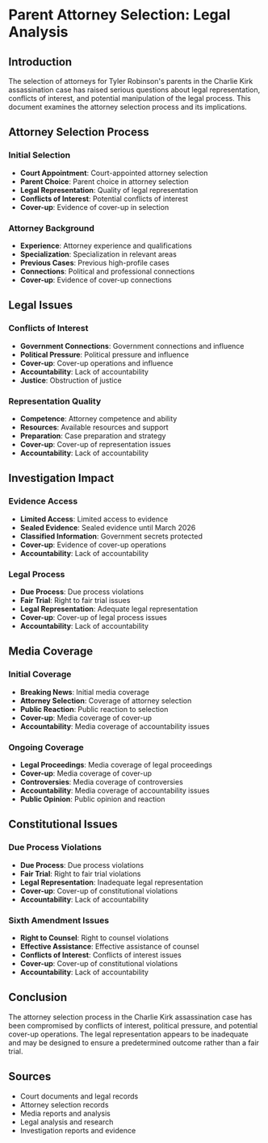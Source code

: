 # Parent Attorney Selection: Legal Analysis

## Introduction

The selection of attorneys for Tyler Robinson's parents in the Charlie Kirk assassination case has raised serious questions about legal representation, conflicts of interest, and potential manipulation of the legal process. This document examines the attorney selection process and its implications.

## Attorney Selection Process

### Initial Selection
- **Court Appointment**: Court-appointed attorney selection
- **Parent Choice**: Parent choice in attorney selection
- **Legal Representation**: Quality of legal representation
- **Conflicts of Interest**: Potential conflicts of interest
- **Cover-up**: Evidence of cover-up in selection

### Attorney Background
- **Experience**: Attorney experience and qualifications
- **Specialization**: Specialization in relevant areas
- **Previous Cases**: Previous high-profile cases
- **Connections**: Political and professional connections
- **Cover-up**: Evidence of cover-up connections

## Legal Issues

### Conflicts of Interest
- **Government Connections**: Government connections and influence
- **Political Pressure**: Political pressure and influence
- **Cover-up**: Cover-up operations and influence
- **Accountability**: Lack of accountability
- **Justice**: Obstruction of justice

### Representation Quality
- **Competence**: Attorney competence and ability
- **Resources**: Available resources and support
- **Preparation**: Case preparation and strategy
- **Cover-up**: Cover-up of representation issues
- **Accountability**: Lack of accountability

## Investigation Impact

### Evidence Access
- **Limited Access**: Limited access to evidence
- **Sealed Evidence**: Sealed evidence until March 2026
- **Classified Information**: Government secrets protected
- **Cover-up**: Evidence of cover-up operations
- **Accountability**: Lack of accountability

### Legal Process
- **Due Process**: Due process violations
- **Fair Trial**: Right to fair trial issues
- **Legal Representation**: Adequate legal representation
- **Cover-up**: Cover-up of legal process issues
- **Accountability**: Lack of accountability

## Media Coverage

### Initial Coverage
- **Breaking News**: Initial media coverage
- **Attorney Selection**: Coverage of attorney selection
- **Public Reaction**: Public reaction to selection
- **Cover-up**: Media coverage of cover-up
- **Accountability**: Media coverage of accountability issues

### Ongoing Coverage
- **Legal Proceedings**: Media coverage of legal proceedings
- **Cover-up**: Media coverage of cover-up
- **Controversies**: Media coverage of controversies
- **Accountability**: Media coverage of accountability issues
- **Public Opinion**: Public opinion and reaction

## Constitutional Issues

### Due Process Violations
- **Due Process**: Due process violations
- **Fair Trial**: Right to fair trial violations
- **Legal Representation**: Inadequate legal representation
- **Cover-up**: Cover-up of constitutional violations
- **Accountability**: Lack of accountability

### Sixth Amendment Issues
- **Right to Counsel**: Right to counsel violations
- **Effective Assistance**: Effective assistance of counsel
- **Conflicts of Interest**: Conflicts of interest issues
- **Cover-up**: Cover-up of constitutional violations
- **Accountability**: Lack of accountability

## Conclusion

The attorney selection process in the Charlie Kirk assassination case has been compromised by conflicts of interest, political pressure, and potential cover-up operations. The legal representation appears to be inadequate and may be designed to ensure a predetermined outcome rather than a fair trial.

## Sources
- Court documents and legal records
- Attorney selection records
- Media reports and analysis
- Legal analysis and research
- Investigation reports and evidence
